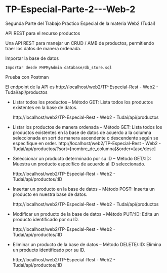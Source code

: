 # TP-Especial-Parte-2---Web-2

Segunda Parte del Trabajo Práctico Especial de la materia Web2 (Tudai)

API REST para el recurso productos

Una API REST para manejar un CRUD / AMB de productos, permitiendo traer los datos de manera ordenada.

Importar la base de datos

	Importar desde PHPMyAdmin database/db_store.sql

Prueba con Postman

El endpoint de la API es http://localhost/web2/TP-Especial-Rest - Web2 - Tudai/api/productos

-	Listar todos los productos – Método GET: Lista todos los productos existentes en la base de datos.
	
	http://localhost/web2/TP-Especial-Rest - Web2 - Tudai/api/productos

-	Listar los productos de manera ordenada – Método GET: Lista todos los productos existentes en la base de datos de acuerdo a la columna seleccionada en sort de manera ascendente o descendente según se especifique en order.
	http://localhost/web2/TP-Especial-Rest - Web2 - Tudai/api/productos/?sort=[nombre_de_columna]&order=[asc/desc]

-	Seleccionar un producto determinado por su ID – Método GET/:ID: Muestra un producto específico de acuerdo al ID seleccionado. 

	http://localhost/web2/TP-Especial-Rest - Web2 - Tudai/api/productos/:ID

-	Insertar un producto en la base de datos – Método POST: Inserta un producto en nuestra base de datos. 

	http://localhost/web2/TP-Especial-Rest - Web2 - Tudai/api/productos

-	Modificar un producto de la base de datos – Método PUT/:ID: Edita un producto identificado por su ID. 

	http://localhost/web2/TP-Especial-Rest - Web2 - Tudai/api/productos/:ID

-	Eliminar un producto de la base de datos – Método DELETE/:ID: Elimina un producto identificado por su ID. 

	http://localhost/web2/TP-Especial-Rest - Web2 - Tudai/api/productos/:ID
